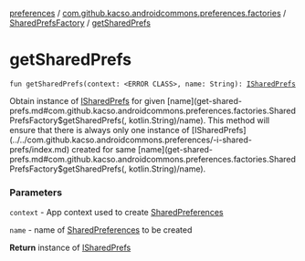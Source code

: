 [preferences](../../index.md) / [com.github.kacso.androidcommons.preferences.factories](../index.md) / [SharedPrefsFactory](index.md) / [getSharedPrefs](.)

# getSharedPrefs

`fun getSharedPrefs(context: <ERROR CLASS>, name: String): `[`ISharedPrefs`](../../com.github.kacso.androidcommons.preferences/-i-shared-prefs/index.md)

Obtain instance of [ISharedPrefs](../../com.github.kacso.androidcommons.preferences/-i-shared-prefs/index.md) for given [name](get-shared-prefs.md#com.github.kacso.androidcommons.preferences.factories.SharedPrefsFactory$getSharedPrefs(, kotlin.String)/name). This method will ensure that there is
always only one instance of [ISharedPrefs](../../com.github.kacso.androidcommons.preferences/-i-shared-prefs/index.md) created for same [name](get-shared-prefs.md#com.github.kacso.androidcommons.preferences.factories.SharedPrefsFactory$getSharedPrefs(, kotlin.String)/name).

### Parameters

`context` - App context used to create [SharedPreferences](#)

`name` - name of [SharedPreferences](#) to be created

**Return**
instance of [ISharedPrefs](../../com.github.kacso.androidcommons.preferences/-i-shared-prefs/index.md)

